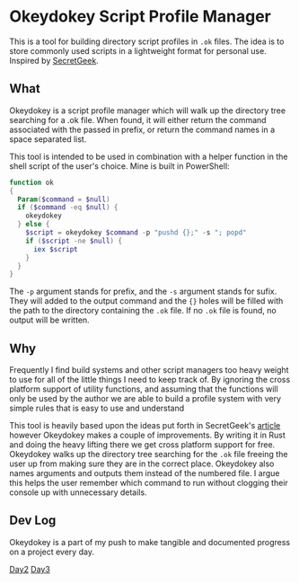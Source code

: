 # Okeydokey Script Profile Manager

This is a tool for building directory script profiles in `.ok` files. The idea
is to store commonly used scripts in a lightweight format for personal use.
Inspired by [SecretGeek](http://www.secretgeek.net/ok).

## What
Okeydokey is a script profile manager which will walk up the directory tree
searching for a .ok file. When found, it will either return the command
associated with the passed in prefix, or return the command names in a space
separated list.

This tool is intended to be used in combination with a helper function in the
shell script of the user's choice. Mine is built in PowerShell:

```Powershell
function ok
{
  Param($command = $null)
  if ($command -eq $null) {
    okeydokey
  } else {
    $script = okeydokey $command -p "pushd {};" -s "; popd"
    if ($script -ne $null) {
      iex $script
    }
  }
}
```

The `-p` argument stands for prefix, and the `-s` argument stands for sufix. They will added to the output command and the `{}` holes will be filled with the path to the directory containing the `.ok` file. If no `.ok` file is found, no output will be written.

## Why

Frequently I find build systems and other script managers too heavy weight to
use for all of the little things I need to keep track of. By ignoring the cross
platform support of utility functions, and assuming that the functions will only
be used by the author we are able to build a profile system with very simple
rules that is easy to use and understand

This tool is heavily based upon the ideas put forth in SecretGeek's
[article](http://www.secretgeek.net/ok) however Okeydokey makes a couple of
improvements. By writing it in Rust and doing the heavy lifting there we get
cross platform support for free. Okeydokey walks up the directory tree searching
for the `.ok` file freeing the user up from making sure they are in the correct
place. Okeydokey also names arguments and outputs them instead of the numbered
file. I argue this helps the user remember which command to run without clogging
their console up with unnecessary details.

## Dev Log

Okeydokey is a part of my push to make tangible and documented progress on a project every day.

[Day2](http://02credits.com/blog/day2-okeydokey)
[Day3](http://02credits.com/blog/day3-okeydokey-cont)
